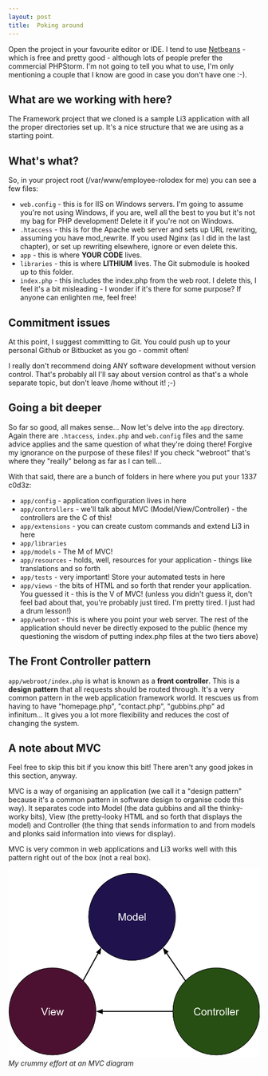 ```yaml
---
layout: post
title:  Poking around
---
```


Open the project in your favourite editor or IDE. I tend to use [Netbeans](https://netbeans.org/features/php/) - which is free and pretty good - although lots of people prefer the commercial PHPStorm. I'm not going to tell you what to use, I'm only mentioning a couple that I know are good in case you don't have one :-).

## What are we working with here?

The Framework project that we cloned is a sample Li3 application with all the proper directories set up. It's a nice structure that we are using as a starting point.

## What's what?

So, in your project root (/var/www/employee-rolodex for me) you can see a few files:

* `web.config` - this is for IIS on Windows servers. I'm going to assume you're not using Windows, if you are, well all the best to you but it's not my bag for PHP development! Delete it if you're not on Windows.
* `.htaccess` - this is for the Apache web server and sets up URL rewriting, assuming you have mod_rewrite. If you used Nginx (as I did in the last chapter), or set up rewriting elsewhere, ignore or even delete this.
* `app` - this is where **YOUR CODE** lives.
* `libraries` - this is where **LITHIUM** lives. The Git submodule is hooked up to this folder.
* `index.php` - this includes the index.php from the web root. I delete this, I feel it's a bit misleading - I wonder if it's there for some purpose? If anyone can enlighten me, feel free!

## Commitment issues

At this point, I suggest committing to Git. You could push up to your personal Github or Bitbucket as you go - commit often!

I really don't recommend doing ANY software development without version control. That's probably all I'll say about version control as that's a whole separate topic, but don't leave /home without it! ;-)

## Going a bit deeper

So far so good, all makes sense... Now let's delve into the `app` directory. Again there are `.htaccess`, `index.php` and `web.config` files and the same advice applies and the same question of what they're doing there! Forgive my ignorance on the purpose of these files! If you check "webroot" that's where they "really" belong as far as I can tell...

With that said, there are a bunch of folders in here where you put your 1337 c0d3z:

* `app/config` - application configuration lives in here
* `app/controllers` - we'll talk about MVC (Model/View/Controller) - the controllers are the C of this!
* `app/extensions` - you can create custom commands and extend Li3 in here
* `app/libraries`
* `app/models` - The M of MVC!
* `app/resources` - holds, well, resources for your application - things like translations and so forth
* `app/tests` - very important! Store your automated tests in here
* `app/views` - the bits of HTML and so forth that render your application. You guessed it - this is the V of MVC! (unless you didn't guess it, don't feel bad about that, you're probably just tired. I'm pretty tired. I just had a drum lesson!)
* `app/webroot` - this is where you point your web server. The rest of the application should never be directly exposed to the public (hence my questioning the wisdom of putting index.php files at the two tiers above)

## The Front Controller pattern

`app/webroot/index.php` is what is known as a **front controller**. This is a **design pattern** that all requests should be routed through. It's a very common pattern in the web application framework world. It rescues us from having to have "homepage.php", "contact.php", "gubbins.php" ad infinitum... It gives you a lot more flexibility and reduces the cost of changing the system.

## A note about MVC

Feel free to skip this bit if you know this bit! There aren't any good jokes in this section, anyway.

MVC is a way of organising an application (we call it a "design pattern" because it's a common pattern in software design to organise code this way). It separates code into Model (the data gubbins and all the thinky-worky bits), View (the pretty-looky HTML and so forth that displays the model) and Controller (the thing that sends information to and from models and plonks said information into views for display).

MVC is very common in web applications and Li3 works well with this pattern right out of the box (not a real box).

![My crummy MVC diagram](images/mvc.png)
_My crummy effort at an MVC diagram_
